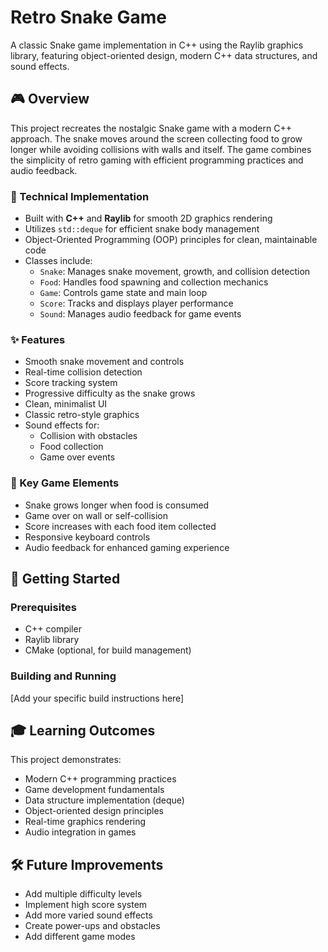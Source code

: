 # Retro Snake Game

A classic Snake game implementation in C++ using the Raylib graphics library, featuring object-oriented design, modern C++ data structures, and sound effects.

## 🎮 Overview
This project recreates the nostalgic Snake game with a modern C++ approach. The snake moves around the screen collecting food to grow longer while avoiding collisions with walls and itself. The game combines the simplicity of retro gaming with efficient programming practices and audio feedback.

### 🔧 Technical Implementation
- Built with **C++** and **Raylib** for smooth 2D graphics rendering
- Utilizes `std::deque` for efficient snake body management
- Object-Oriented Programming (OOP) principles for clean, maintainable code
- Classes include:
  - `Snake`: Manages snake movement, growth, and collision detection
  - `Food`: Handles food spawning and collection mechanics
  - `Game`: Controls game state and main loop
  - `Score`: Tracks and displays player performance
  - `Sound`: Manages audio feedback for game events

### ✨ Features
- Smooth snake movement and controls
- Real-time collision detection
- Score tracking system
- Progressive difficulty as the snake grows
- Clean, minimalist UI
- Classic retro-style graphics
- Sound effects for:
  - Collision with obstacles
  - Food collection
  - Game over events

### 🎯 Key Game Elements
- Snake grows longer when food is consumed
- Game over on wall or self-collision
- Score increases with each food item collected
- Responsive keyboard controls
- Audio feedback for enhanced gaming experience

## 🚀 Getting Started
### Prerequisites
- C++ compiler
- Raylib library
- CMake (optional, for build management)

### Building and Running
[Add your specific build instructions here]

## 🎓 Learning Outcomes
This project demonstrates:
- Modern C++ programming practices
- Game development fundamentals
- Data structure implementation (deque)
- Object-oriented design principles
- Real-time graphics rendering
- Audio integration in games

## 🛠️ Future Improvements
- Add multiple difficulty levels
- Implement high score system
- Add more varied sound effects
- Create power-ups and obstacles
- Add different game modes
